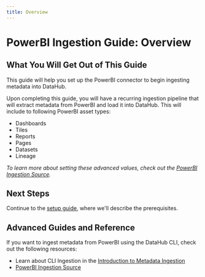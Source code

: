 ```yaml
---
title: Overview
---
```

# PowerBI Ingestion Guide: Overview

## What You Will Get Out of This Guide

This guide will help you set up the PowerBI connector to begin ingesting metadata into DataHub.

Upon completing this guide, you will have a recurring ingestion pipeline that will extract metadata from PowerBI and load it into DataHub. This will include to following PowerBI asset types:

* Dashboards
* Tiles 
* Reports
* Pages
* Datasets
* Lineage 



*To learn more about setting these advanced values, check out the [PowerBI Ingestion Source](../../generated/ingestion/sources/powerbi.md).*

## Next Steps
Continue to the [setup guide](setup.md), where we'll describe the prerequisites.

## Advanced Guides and Reference

If you want to ingest metadata from PowerBI using the DataHub CLI, check out the following resources:

* Learn about CLI Ingestion in the [Introduction to Metadata Ingestion](../../../metadata-ingestion/README.md)
* [PowerBI Ingestion Source](../../generated/ingestion/sources/powerbi.md)

